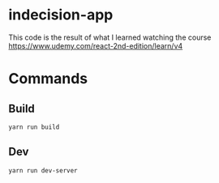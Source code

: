 # indecision-app
This code is the result of what I learned watching the course https://www.udemy.com/react-2nd-edition/learn/v4 


# Commands
## Build
```
yarn run build
```

## Dev
```
yarn run dev-server
```